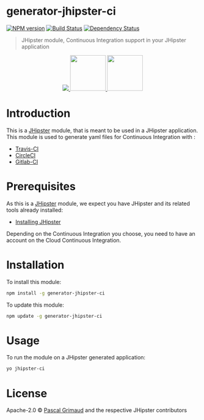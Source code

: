 # generator-jhipster-ci
[![NPM version][npm-image]][npm-url] [![Build Status][travis-image]][travis-url] [![Dependency Status][daviddm-image]][daviddm-url]
> JHipster module, Continuous Integration support in your JHipster application

<div align="center">
  <a href="http://jhipster.github.io">
    <img src="https://github.com/pascalgrimaud/generator-jhipster-ci/raw/master/images/logo-jhipster.png">
  </a>
  <a href="https://circleci.com/">
    <img width=93px src="https://github.com/pascalgrimaud/generator-jhipster-ci/raw/master/images/circleci.png">
  </a>
  <a href="https://about.gitlab.com/gitlab-ci/">
      <img width=93px src="https://github.com/pascalgrimaud/generator-jhipster-ci/raw/master/images/gitlabci.png">
    </a>
</div>

# Introduction

This is a [JHipster](http://jhipster.github.io/) module, that is meant to be used in a JHipster application. This module is used to generate yaml files for Continuous Integration with :

- [Travis-CI](https://travis-ci.org/)
- [CircleCI](https://circleci.com/)
- [Gitlab-CI](https://about.gitlab.com/gitlab-ci/)

# Prerequisites

As this is a [JHipster](http://jhipster.github.io/) module, we expect you have JHipster and its related tools already installed:

- [Installing JHipster](https://jhipster.github.io/installation.html)

Depending on the Continuous Integration you choose, you need to have an account on the Cloud Continuous Integration.

# Installation

To install this module:

```bash
npm install -g generator-jhipster-ci
```

To update this module:
```bash
npm update -g generator-jhipster-ci
```

# Usage

To run the module on a JHipster generated application:

```bash
yo jhipster-ci
```

# License

Apache-2.0 © [Pascal Grimaud](https://twitter.com/pascalgrimaud) and the respective JHipster contributors

[npm-image]: https://img.shields.io/npm/v/generator-jhipster-ci.svg
[npm-url]: https://npmjs.org/package/generator-jhipster-ci
[travis-image]: https://travis-ci.org/pascalgrimaud/generator-jhipster-ci.svg?branch=master
[travis-url]: https://travis-ci.org/pascalgrimaud/generator-jhipster-ci
[daviddm-image]: https://david-dm.org/pascalgrimaud/generator-jhipster-ci.svg?theme=shields.io
[daviddm-url]: https://david-dm.org/pascalgrimaud/generator-jhipster-ci
